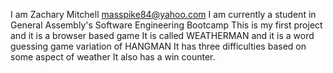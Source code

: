 I am Zachary Mitchell
masspike84@yahoo.com
I am currently a student in General Assembly's Software Engineering Bootcamp
This is my first project and it is a browser based game
It is called WEATHERMAN and it is a word guessing game variation of HANGMAN
It has three difficulties based on some aspect of weather
It also has a win counter.
